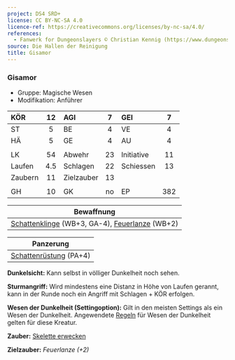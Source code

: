 ```yaml
---
project: DS4 SRD+
license: CC BY-NC-SA 4.0
licence-ref: https://creativecommons.org/licenses/by-nc-sa/4.0/
references: 
  - Fanwerk for Dungeonslayers © Christian Kennig (https://www.dungeonslayers.net/)
source: Die Hallen der Reinigung
title: Gisamor
---
```


### Gisamor

- Gruppe: Magische Wesen
- Modifikation: Anführer

| KÖR     | 12  | AGI        |  7  | GEI        |  7  |
| :------ | :-: | :--------- | :-: | :--------- | :-: |
| ST      |  5  | BE         |  4  | VE         |  4  |
| HÄ      |  5  | GE         |  4  | AU         |  4  |
|         |     |            |     |            |     |
| LK      | 54  | Abwehr     | 23  | Initiative | 11  |
| Laufen  | 4.5 | Schlagen   | 22  | Schiessen  | 13  |
| Zaubern | 11  | Zielzauber | 13  |            |     |
|         |     |            |     |            |     |
| GH      | 10  | GK         | no  | EP         | 382 |

|                   Bewaffnung                   |
| :--------------------------------------------: |
| [Schattenklinge](../../grw/zauber/schattenklinge.md) (WB+3, GA-4), [Feuerlanze](../../grw/zauber/feuerlanze.md) (WB+2) |

|       Panzerung        |
| :--------------------: |
| [Schattenrüstung](../../fanwerk/zauber/schattenruestung.md) (PA+4) |

**Dunkelsicht:** Kann selbst in völliger Dunkelheit noch sehen.

**Sturmangriff:** Wird mindestens eine Distanz in Höhe von Laufen gerannt, kann in der Runde noch ein Angriff mit Schlagen + KÖR erfolgen.

**Wesen der Dunkelheit (Settingoption):** Gilt in den meisten Settings als ein Wesen der Dunkelheit. Angewendete [Regeln](../../grw/regeln-proben.md) für Wesen der Dunkelheit gelten für diese Kreatur.

**Zauber:** [Skelette erwecken](../../grw/zauber/skelette-erwecken.md)

**Zielzauber:** _Feuerlanze (+2)_

